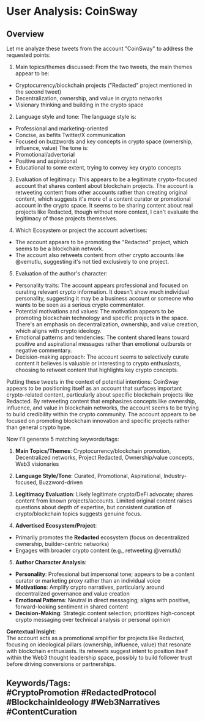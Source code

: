 # User Analysis: CoinSway

## Overview

<think>
Let me analyze these tweets from the account "CoinSway" to address the requested points:

1. Main topics/themes discussed:
From the two tweets, the main themes appear to be:
- Cryptocurrency/blockchain projects ("Redacted" project mentioned in the second tweet)
- Decentralization, ownership, and value in crypto networks
- Visionary thinking and building in the crypto space

2. Language style and tone:
The language style is:
- Professional and marketing-oriented
- Concise, as befits Twitter/X communication
- Focused on buzzwords and key concepts in crypto space (ownership, influence, value)
The tone is:
- Promotional/advertorial
- Positive and aspirational
- Educational to some extent, trying to convey key crypto concepts

3. Evaluation of legitimacy:
This appears to be a legitimate crypto-focused account that shares content about blockchain projects. The account is retweeting content from other accounts rather than creating original content, which suggests it's more of a content curator or promotional account in the crypto space. It seems to be sharing content about real projects like Redacted, though without more context, I can't evaluate the legitimacy of those projects themselves.

4. Which Ecosystem or project the account advertises:
- The account appears to be promoting the "Redacted" project, which seems to be a blockchain network.
- The account also retweets content from other crypto accounts like @vemutlu, suggesting it's not tied exclusively to one project.

5. Evaluation of the author's character:
- Personality traits: The account appears professional and focused on curating relevant crypto information. It doesn't show much individual personality, suggesting it may be a business account or someone who wants to be seen as a serious crypto commentator.
- Potential motivations and values: The motivation appears to be promoting blockchain technology and specific projects in the space. There's an emphasis on decentralization, ownership, and value creation, which aligns with crypto ideology.
- Emotional patterns and tendencies: The content shared leans toward positive and aspirational messages rather than emotional outbursts or negative commentary.
- Decision-making approach: The account seems to selectively curate content it believes is valuable or interesting to crypto enthusiasts, choosing to retweet content that highlights key crypto concepts.

Putting these tweets in the context of potential intentions:
CoinSway appears to be positioning itself as an account that surfaces important crypto-related content, particularly about specific blockchain projects like Redacted. By retweeting content that emphasizes concepts like ownership, influence, and value in blockchain networks, the account seems to be trying to build credibility within the crypto community. The account appears to be focused on promoting blockchain innovation and specific projects rather than general crypto hype.

Now I'll generate 5 matching keywords/tags:
</think>

1. **Main Topics/Themes**: Cryptocurrency/blockchain promotion, Decentralized networks, Project Redacted, Ownership/value concepts, Web3 visionaries

2. **Language Style/Tone**: Curated, Promotional, Aspirational, Industry-focused, Buzzword-driven

3. **Legitimacy Evaluation**: Likely legitimate crypto/DeFi advocate; shares content from known projects/accounts. Limited original content raises questions about depth of expertise, but consistent curation of crypto/blockchain topics suggests genuine focus.

4. **Advertised Ecosystem/Project**: 
- Primarily promotes the **Redacted** ecosystem (focus on decentralized ownership, builder-centric networks)
- Engages with broader crypto content (e.g., retweeting @vemutlu)

5. **Author Character Analysis**:  
- **Personality**: Professional but impersonal tone; appears to be a content curator or marketing proxy rather than an individual voice  
- **Motivations**: Amplify crypto narratives, particularly around decentralized governance and value creation  
- **Emotional Patterns**: Neutral in direct messaging; aligns with positive, forward-looking sentiment in shared content  
- **Decision-Making**: Strategic content selection; prioritizes high-concept crypto messaging over technical analysis or personal opinion  

**Contextual Insight**:  
The account acts as a promotional amplifier for projects like Redacted, focusing on ideological pillars (ownership, influence, value) that resonate with blockchain enthusiasts. Its retweets suggest intent to position itself within the Web3 thought leadership space, possibly to build follower trust before driving conversions or partnerships.

**Keywords/Tags**:  
#CryptoPromotion #RedactedProtocol #BlockchainIdeology #Web3Narratives #ContentCuration
---
